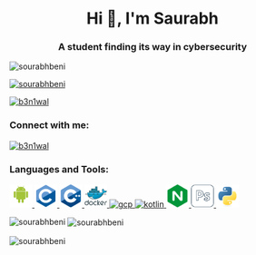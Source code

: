 <h1 align="center">Hi 👋, I'm Saurabh</h1>
<h3 align="center">A student finding its way in cybersecurity</h3>

<p align="left"> <img src="https://komarev.com/ghpvc/?username=sourabhbeni&label=Profile%20views&color=0e75b6&style=flat" alt="sourabhbeni" /> </p>

<p align="left"> <a href="https://github.com/ryo-ma/github-profile-trophy"><img src="https://github-profile-trophy.vercel.app/?username=sourabhbeni" alt="sourabhbeni" /></a> </p>

<p align="left"> <a href="https://twitter.com/b3n1wal" target="blank"><img src="https://img.shields.io/twitter/follow/b3n1wal?logo=twitter&style=for-the-badge" alt="b3n1wal" /></a> </p>

<h3 align="left">Connect with me:</h3>
<p align="left">
<a href="https://t.me/@gc_anon" target="blank"><img align="center" src="https://raw.githubusercontent.com/rahuldkjain/github-profile-readme-generator/master/src/images/icons/Social/telegram.svg" alt="b3n1wal" height="30" width="40" /></a>
</p>

<h3 align="left">Languages and Tools:</h3>
<p align="left"> <a href="https://developer.android.com" target="_blank" rel="noreferrer"> <img src="https://raw.githubusercontent.com/devicons/devicon/master/icons/android/android-original-wordmark.svg" alt="android" width="40" height="40"/> </a> <a href="https://www.cprogramming.com/" target="_blank" rel="noreferrer"> <img src="https://raw.githubusercontent.com/devicons/devicon/master/icons/c/c-original.svg" alt="c" width="40" height="40"/> </a> <a href="https://www.w3schools.com/cpp/" target="_blank" rel="noreferrer"> <img src="https://raw.githubusercontent.com/devicons/devicon/master/icons/cplusplus/cplusplus-original.svg" alt="cplusplus" width="40" height="40"/> </a> <a href="https://www.docker.com/" target="_blank" rel="noreferrer"> <img src="https://raw.githubusercontent.com/devicons/devicon/master/icons/docker/docker-original-wordmark.svg" alt="docker" width="40" height="40"/> </a> <a href="https://cloud.google.com" target="_blank" rel="noreferrer"> <img src="https://www.vectorlogo.zone/logos/google_cloud/google_cloud-icon.svg" alt="gcp" width="40" height="40"/> </a> <a href="https://kotlinlang.org" target="_blank" rel="noreferrer"> <img src="https://www.vectorlogo.zone/logos/kotlinlang/kotlinlang-icon.svg" alt="kotlin" width="40" height="40"/> </a> <a href="https://www.nginx.com" target="_blank" rel="noreferrer"> <img src="https://raw.githubusercontent.com/devicons/devicon/master/icons/nginx/nginx-original.svg" alt="nginx" width="40" height="40"/> </a> <a href="https://www.photoshop.com/en" target="_blank" rel="noreferrer"> <img src="https://raw.githubusercontent.com/devicons/devicon/master/icons/photoshop/photoshop-line.svg" alt="photoshop" width="40" height="40"/> </a> <a href="https://www.python.org" target="_blank" rel="noreferrer"> <img src="https://raw.githubusercontent.com/devicons/devicon/master/icons/python/python-original.svg" alt="python" width="40" height="40"/> </a> </p>

<p><img align="left" src="https://github-readme-stats.vercel.app/api/top-langs?username=sourabhbeni&show_icons=true&locale=en&layout=compact" alt="sourabhbeni" /></p>

<p>&nbsp;<img align="center" src="https://github-readme-stats.vercel.app/api?username=sourabhbeni&show_icons=true&locale=en" alt="sourabhbeni" /></p>

<p><img align="center" src="https://github-readme-streak-stats.herokuapp.com/?user=sourabhbeni&" alt="sourabhbeni" /></p>
